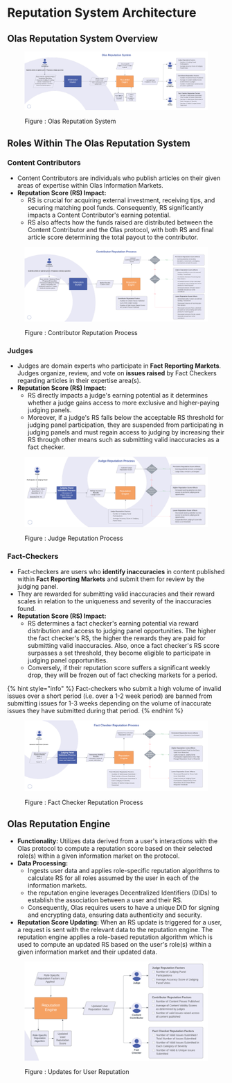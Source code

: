 # Reputation System Architecture

## Olas Reputation System Overview

<div data-full-width="true">

<figure><img src="../../.gitbook/assets/Olas Reputation System.png" alt=""><figcaption><p>Figure : Olas Reputation System</p></figcaption></figure>

</div>

## Roles Within The Olas Reputation System

### Content Contributors

* Content Contributors are individuals who publish articles on their given areas of expertise within Olas Information Markets.
* **Reputation Score (RS) Impact:**
  * RS is crucial for acquiring external investment, receiving tips, and securing matching pool funds. Consequently, RS significantly impacts a Content Contributor's earning potential.
  * RS also affects how the funds raised are distributed between the Content Contributor and the Olas protocol, with both RS and final article score determining the total payout to the contributor.

<div data-full-width="true">

<figure><img src="../../.gitbook/assets/Contributor Reputation.png" alt=""><figcaption><p>Figure : Contributor Reputation Process</p></figcaption></figure>

</div>

### **Judges**

* Judges are domain experts who participate in **Fact Reporting Markets**. Judges organize, review, and vote on **issues raised** by Fact Checkers regarding articles in their expertise area(s).
* **Reputation Score (RS) Impact:**
  * RS directly impacts a judge's earning potential as it determines whether a judge gains access to more exclusive and higher-paying judging panels.
  * Moreover, if a judge's RS falls below the acceptable RS threshold for judging panel participation, they are suspended from participating in judging panels and must regain access to judging by increasing their RS through other means such as submitting valid inaccuracies as a fact checker.

<div data-full-width="true">

<figure><img src="../../.gitbook/assets/Judge Reputation 2.png" alt=""><figcaption><p>Figure : Judge Reputation Process</p></figcaption></figure>

</div>

### **Fact-Checkers**

* Fact-checkers are users who **identify inaccuracies** in content published within **Fact Reporting Markets** and submit them for review by the judging panel.
* They are rewarded for submitting valid inaccuracies and their reward scales in relation to the uniqueness and severity of the inaccuracies found.
* **Reputation Score (RS) Impact:**
  * RS determines a fact checker's earning potential via reward distribution and access to judging panel opportunities. The higher the fact checker's RS, the higher the rewards they are paid for submitting valid inaccuracies. Also, once a fact checker's RS score surpasses a set threshold, they become eligible to participate in judging panel opportunities.
  * Conversely, if their reputation score suffers a significant weekly drop, they will be frozen out of fact checking markets for a period.&#x20;

{% hint style="info" %}
Fact-checkers who submit a high volume of invalid issues over a short period (i.e. over a 1-2 week period) are banned from submitting issues for 1-3 weeks depending on the volume of inaccurate issues they have submitted during that period.
{% endhint %}

<div data-full-width="true">

<figure><img src="../../.gitbook/assets/Fact Checker Reputation 2.png" alt=""><figcaption><p>Figure : Fact Checker Reputation Process</p></figcaption></figure>

</div>

## **Olas Reputation Engine**

* **Functionality:** Utilizes data derived from a user's interactions with the Olas protocol to compute a reputation score based on their selected role(s) within a given information market on the protocol.
* **Data Processing:**
  * Ingests user data and applies role-specific reputation algorithms to calculate RS for all roles assumed by the user in each of the information markets.
  * the reputation engine leverages Decentralized Identifiers (DIDs) to establish the association between a user and their RS.
  * Consequently, Olas requires users to have a unique DID for signing and encrypting data, ensuring data authenticity and security.
* **Reputation Score Updating:** When an RS update is triggered for a user, a request is sent with the relevant data to the reputation engine. The reputation engine applies a role-based reputation algorithm which is used to compute an updated RS based on the user's role(s) within a given information market and their updated data.

<div data-full-width="true">

<figure><img src="../../.gitbook/assets/Olas Reputation System (1).png" alt=""><figcaption><p>Figure : Updates for User Reputation</p></figcaption></figure>

</div>
